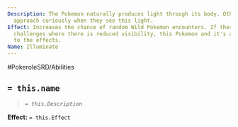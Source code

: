 ```yaml
---
Description: The Pokemon naturally produces light through its body. Other Pokemon
  approach curiously when they see this light.
Effect: Increases the chance of random Wild Pokemon encounters. If there were enviromental
  challenges where there is reduced visibility, this Pokemon and it's allies are immune
  to the effects.
Name: Illuminate
---
```


#PokeroleSRD/Abilities

## `= this.name`

> *`= this.Description`*

**Effect:** `= this.Effect`
